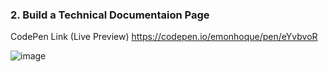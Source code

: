 ### 2. Build a Technical Documentaion Page

CodePen Link (Live Preview) https://codepen.io/emonhoque/pen/eYvbvoR 

![image](https://user-images.githubusercontent.com/56671915/122030187-2326cf80-ce00-11eb-95c8-c20475635d72.png)

